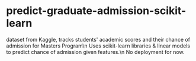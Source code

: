# predict-graduate-admission-scikit-learn
dataset from Kaggle, tracks students' academic scores and their chance of admission for Masters Program\n
Uses scikit-learn libraries & linear models to predict chance of admission given features.\n
No deployment for now.
